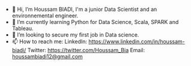- 👋 Hi, I’m Houssam BIADI, I'm a junior Data Scientist and an environnemental engineer.
- 🌱 I’m currently learning Python for Data Science, Scala, SPARK and Tableau.
- 💞️ I’m looking to secure my first job in Data science.
- 📫 How to reach me:
       LinkedIn: https://www.linkedin.com/in/houssam-biadi/
       Twitter: https://twitter.com/Houssam_Bia
       Email: houssambiadi12@gmail.com
       

<!---
Houssam-BIADI/Houssam-BIADI is a ✨ special ✨ repository because its `README.md` (this file) appears on your GitHub profile.
You can click the Preview link to take a look at your changes.
--->
